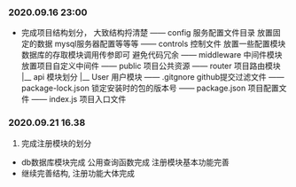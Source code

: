 ### 2020.09.16 23:00
 - 完成项目结构划分， 大致结构捋清楚
 —— config 服务配置文件目录 放置固定的数据 mysql服务器配置等等等
 —— controls 控制文件 放置一些配置模块 数据库的存取模块调用传参即可 避免代码冗余
 —— middleware 中间件模块 放置项目自定义中间件 
 —— public 项目公共资源
 —— router 项目路由模块 
   |__ api 模块划分
      |__ User 用户模块
 —— .gitgnore github提交过滤文件
 —— package-lock.json 锁定安装时的包的版本号
 —— package.json 项目配置文件 
 —— index.js 项目入口文件

### 2020.09.21 16.38
1. 完成注册模块的划分
 - db数据库模块完成 公用查询函数完成 注册模块基本功能完善 
 - 继续完善结构, 注册功能大体完成